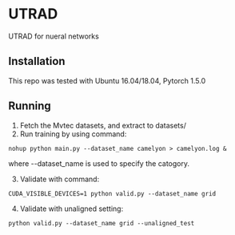 # UTRAD
UTRAD for nueral networks
## Installation
This repo was tested with Ubuntu 16.04/18.04, Pytorch 1.5.0
## Running 
1. Fetch the Mvtec datasets, and extract to datasets/
2. Run training by using command:
```
nohup python main.py --dataset_name camelyon > camelyon.log & 
```
where --dataset_name is used to specify the catogory.

3. Validate with command:
```
CUDA_VISIBLE_DEVICES=1 python valid.py --dataset_name grid
```
4. Validate with unaligned setting:
```
python valid.py --dataset_name grid --unaligned_test
```
